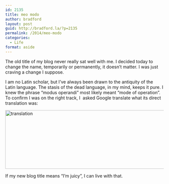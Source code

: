 ```yaml
---
id: 2135
title: meo modo
author: bradford
layout: post
guid: http://bradford.la/?p=2135
permalink: /2014/meo-modo
categories:
  - Life
format: aside
---
```

The old title of my blog never really sat well with me. I decided today to change the name, temporarily or permanently, it doesn&#8217;t matter. I was just craving a change I suppose.

I am no Latin scholar, but I&#8217;ve always been drawn to the antiquity of the Latin language. The stasis of the dead language, in my mind, keeps it pure. I knew the phrase &#8220;modus operandi&#8221; most likely meant &#8220;mode of operation&#8221;. To confirm I was on the right track, I  asked Google translate what its direct translation was:

<img class="aligncenter size-full wp-image-2137" src="http://bradford.la/wp-content/uploads/2014/08/translation.png" alt="translation" width="722" height="187" />

If my new blog title means &#8220;I&#8217;m juicy&#8221;, I can live with that.